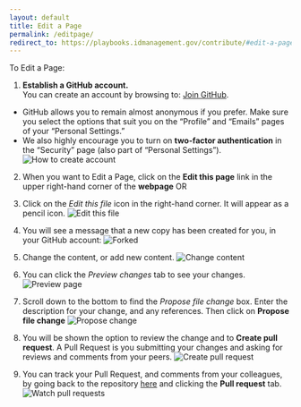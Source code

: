 ```yaml
---
layout: default
title: Edit a Page
permalink: /editpage/
redirect_to: https://playbooks.idmanagement.gov/contribute/#edit-a-page
---
```


To Edit a Page:

1. **Establish a GitHub account.**  
You can create an account by browsing to: [Join GitHub](https://github.com/join).  

* GitHub allows you to remain almost anonymous if you prefer.  Make sure you select the options that suit you on the “Profile” and “Emails” pages of your “Personal Settings.”  
* We also highly encourage you to turn on **two-factor authentication** in the “Security” page (also part of “Personal Settings”).  
  ![How to create account]({{site.baseurl}}/assets/img/create_github_account.png)

2. When you want to Edit a Page, click on the **Edit this page** link in the upper right-hand corner of the **webpage** OR

2. Click on the _Edit this file_ icon in the right-hand corner. It will appear as a pencil icon. 
    ![Edit this file]({{site.baseurl}}/assets/img/edit_page.png)

2. You will see a message that a new copy has been created for you, in your GitHub account:
	![Forked]({{site.baseurl}}/assets/img/fork.png)
	
2. Change the content, or add new content.
     ![Change content]({{site.baseurl}}/assets/img/change_page.png)

2. You can click the _Preview changes_ tab to see your changes.  
    ![Preview page]({{site.baseurl}}/assets/img/preview_page.png)
	
2. Scroll down to the bottom to find the _Propose file change_ box. Enter the description for your change, and any references. Then click on **Propose file change** 
    ![Propose change]({{site.baseurl}}/assets/img/propose_change.png)

2. You will be shown the option to review the change and to **Create pull request**. A Pull Request is you submitting your changes and asking for reviews and comments from your peers.
    ![Create pull request]({{site.baseurl}}/assets/img/pull_request.png)
	
2. You can track your Pull Request, and comments from your colleagues, by going back to the repository [here]({{site.repo_url}}) and clicking the **Pull request** tab.  
    ![Watch pull requests]({{site.baseurl}}/assets/img/pull_tab.png)

